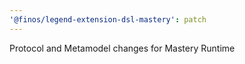 ```yaml
---
'@finos/legend-extension-dsl-mastery': patch
---
```


Protocol and Metamodel changes for Mastery Runtime
